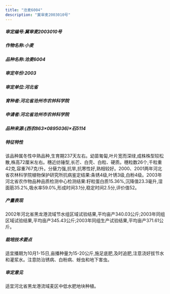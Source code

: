 ```yaml
---
title: "沧麦6004"
description: "冀审麦2003010号"
---
```

##### 审定编号:冀审麦2003010号

##### 作物名称:小麦

##### 品种名称:沧麦6004

##### 审定年份:2003

##### 审定单位:河北省

##### 育种者:河北省沧州市农林科学院

##### 申请者:河北省沧州市农林科学院

##### 品种来源:(西农863×0895036)×石5114

##### 特征特性
该品种属冬性中熟品种,生育期237天左右。幼苗匍匐,叶片宽而深绿,成株株型较松散,株高72厘米左右。穗近纺锤型,长芒、白壳、白粒、硬质。穗粒数26个,千粒重42克,容重767克/升。分蘖力强,抗旱,抗寒性好,熟相较好。2000、2001两年河北省农林科学院植物保护研究所抗病鉴定结果:条锈4级,叶锈3级,白粉4级。2003年河北省农作物品种品质检测中心检测结果:籽粒蛋白质15.36%,沉降值23.3毫升,湿面筋35.2%,吸水率59.0%,形成时间3.1分,稳定时间2.5分,评价值52。

##### 产量表现
2002年河北省黑龙港流域节水组区域试验结果,平均亩产340.03公斤;2003年同组区域试验结果,平均亩产345.43公斤;2003年同组生产试验结果,平均亩产371.61公斤。

##### 栽培技术要点
适宜播期为10月1-15日,亩播种量为15-20公斤,施足底肥,及时追肥,注意浇好拔节水和灌浆水。注意防治锈病、白粉病、蚜虫和地下害虫。

##### 审定意见
适宜河北省黑龙港流域麦区中低水肥地块种植。
